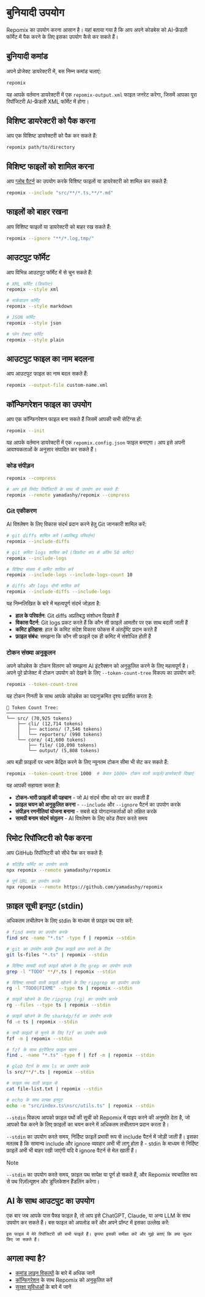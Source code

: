 # बुनियादी उपयोग

Repomix का उपयोग करना आसान है। यहां बताया गया है कि आप अपने कोडबेस को AI-फ्रेंडली फॉर्मेट में पैक करने के लिए इसका उपयोग कैसे कर सकते हैं।

## बुनियादी कमांड

अपने प्रोजेक्ट डायरेक्टरी में, बस निम्न कमांड चलाएं:

```bash
repomix
```

यह आपके वर्तमान डायरेक्टरी में एक `repomix-output.xml` फाइल जनरेट करेगा, जिसमें आपका पूरा रिपॉजिटरी AI-फ्रेंडली XML फॉर्मेट में होगा।

## विशिष्ट डायरेक्टरी को पैक करना

आप एक विशिष्ट डायरेक्टरी को पैक कर सकते हैं:

```bash
repomix path/to/directory
```

## विशिष्ट फाइलों को शामिल करना

आप [ग्लोब पैटर्न](https://github.com/mrmlnc/fast-glob?tab=readme-ov-file#pattern-syntax) का उपयोग करके विशिष्ट फाइलों या डायरेक्टरी को शामिल कर सकते हैं:

```bash
repomix --include "src/**/*.ts,**/*.md"
```

## फाइलों को बाहर रखना

आप विशिष्ट फाइलों या डायरेक्टरी को बाहर रख सकते हैं:

```bash
repomix --ignore "**/*.log,tmp/"
```

## आउटपुट फॉर्मेट

आप विभिन्न आउटपुट फॉर्मेट में से चुन सकते हैं:

```bash
# XML फॉर्मेट (डिफॉल्ट)
repomix --style xml

# मार्कडाउन फॉर्मेट
repomix --style markdown

# JSON फॉर्मेट
repomix --style json

# प्लेन टेक्स्ट फॉर्मेट
repomix --style plain
```

## आउटपुट फाइल का नाम बदलना

आप आउटपुट फाइल का नाम बदल सकते हैं:

```bash
repomix --output-file custom-name.xml
```

## कॉन्फिगरेशन फाइल का उपयोग

आप एक कॉन्फिगरेशन फाइल बना सकते हैं जिसमें आपकी सभी सेटिंग्स हों:

```bash
repomix --init
```

यह आपके वर्तमान डायरेक्टरी में एक `repomix.config.json` फाइल बनाएगा। आप इसे अपनी आवश्यकताओं के अनुसार संपादित कर सकते हैं।

### कोड संपीड़न

```bash
repomix --compress

# आप इसे रिमोट रिपॉज़िटरी के साथ भी उपयोग कर सकते हैं:
repomix --remote yamadashy/repomix --compress
```

### Git एकीकरण

AI विश्लेषण के लिए विकास संदर्भ प्रदान करने हेतु Git जानकारी शामिल करें:

```bash
# git diffs शामिल करें (अप्रतिबद्ध परिवर्तन)
repomix --include-diffs

# git कमिट logs शामिल करें (डिफ़ॉल्ट रूप से अंतिम 50 कमिट)
repomix --include-logs

# विशिष्ट संख्या में कमिट शामिल करें
repomix --include-logs --include-logs-count 10

# diffs और logs दोनों शामिल करें
repomix --include-diffs --include-logs
```

यह निम्नलिखित के बारे में महत्वपूर्ण संदर्भ जोड़ता है:
- **हाल के परिवर्तन**: Git diffs अप्रतिबद्ध संशोधन दिखाते हैं
- **विकास पैटर्न**: Git logs प्रकट करते हैं कि कौन सी फ़ाइलें आमतौर पर एक साथ बदली जाती हैं
- **कमिट इतिहास**: हाल के कमिट संदेश विकास फोकस में अंतर्दृष्टि प्रदान करते हैं
- **फ़ाइल संबंध**: समझना कि कौन सी फ़ाइलें एक ही कमिट में संशोधित होती हैं

### टोकन संख्या अनुकूलन

अपने कोडबेस के टोकन वितरण को समझना AI इंटरैक्शन को अनुकूलित करने के लिए महत्वपूर्ण है। अपने पूरे प्रोजेक्ट में टोकन उपयोग को देखने के लिए `--token-count-tree` विकल्प का उपयोग करें:

```bash
repomix --token-count-tree
```

यह टोकन गिनती के साथ आपके कोडबेस का पदानुक्रमित दृश्य प्रदर्शित करता है:

```
🔢 Token Count Tree:
────────────────────
└── src/ (70,925 tokens)
    ├── cli/ (12,714 tokens)
    │   ├── actions/ (7,546 tokens)
    │   └── reporters/ (990 tokens)
    └── core/ (41,600 tokens)
        ├── file/ (10,098 tokens)
        └── output/ (5,808 tokens)
```

आप बड़ी फ़ाइलों पर ध्यान केंद्रित करने के लिए न्यूनतम टोकन सीमा भी सेट कर सकते हैं:

```bash
repomix --token-count-tree 1000  # केवल 1000+ टोकन वाली फ़ाइलें/डायरेक्टरी दिखाएं
```

यह आपकी सहायता करता है:
- **टोकन-भारी फ़ाइलों की पहचान** - जो AI संदर्भ सीमा को पार कर सकती हैं
- **फ़ाइल चयन को अनुकूलित करना** - `--include` और `--ignore` पैटर्न का उपयोग करके
- **संपीड़न रणनीतियां योजना बनाना** - सबसे बड़े योगदानकर्ताओं को लक्षित करके
- **सामग्री बनाम संदर्भ संतुलन** - AI विश्लेषण के लिए कोड तैयार करते समय

## रिमोट रिपॉजिटरी को पैक करना

आप GitHub रिपॉजिटरी को सीधे पैक कर सकते हैं:

```bash
# शॉर्टहैंड फॉर्मेट का उपयोग करके
npx repomix --remote yamadashy/repomix

# पूर्ण URL का उपयोग करके
npx repomix --remote https://github.com/yamadashy/repomix
```

## फ़ाइल सूची इनपुट (stdin)

अधिकतम लचीलेपन के लिए stdin के माध्यम से फ़ाइल पथ पास करें:

```bash
# find कमांड का उपयोग करके
find src -name "*.ts" -type f | repomix --stdin

# git का उपयोग करके ट्रैक्ड फ़ाइलें प्राप्त करने के लिए
git ls-files "*.ts" | repomix --stdin

# विशिष्ट सामग्री वाली फ़ाइलें खोजने के लिए grep का उपयोग करके
grep -l "TODO" **/*.ts | repomix --stdin

# विशिष्ट सामग्री वाली फ़ाइलें खोजने के लिए ripgrep का उपयोग करके
rg -l "TODO|FIXME" --type ts | repomix --stdin

# फ़ाइलें खोजने के लिए ripgrep (rg) का उपयोग करके
rg --files --type ts | repomix --stdin

# फ़ाइलें खोजने के लिए sharkdp/fd का उपयोग करके
fd -e ts | repomix --stdin

# सभी फ़ाइलों से चुनने के लिए fzf का उपयोग करके
fzf -m | repomix --stdin

# fzf के साथ इंटरैक्टिव फ़ाइल चयन
find . -name "*.ts" -type f | fzf -m | repomix --stdin

# glob पैटर्न के साथ ls का उपयोग करके
ls src/**/*.ts | repomix --stdin

# फ़ाइल पथ वाली फ़ाइल से
cat file-list.txt | repomix --stdin

# echo के साथ प्रत्यक्ष इनपुट
echo -e "src/index.ts\nsrc/utils.ts" | repomix --stdin
```

`--stdin` विकल्प आपको फ़ाइल पथों की सूची को Repomix में पाइप करने की अनुमति देता है, जो आपको पैक करने के लिए फ़ाइलों का चयन करने में अधिकतम लचीलापन प्रदान करता है।

`--stdin` का उपयोग करते समय, निर्दिष्ट फ़ाइलें प्रभावी रूप से include पैटर्न में जोड़ी जाती हैं। इसका मतलब है कि सामान्य include और ignore व्यवहार अभी भी लागू होता है - stdin के माध्यम से निर्दिष्ट फ़ाइलें अभी भी बाहर रखी जाएंगी यदि वे ignore पैटर्न से मेल खाती हैं।

> [!NOTE]
> `--stdin` का उपयोग करते समय, फ़ाइल पथ सापेक्ष या पूर्ण हो सकते हैं, और Repomix स्वचालित रूप से पथ रिज़ॉल्यूशन और डुप्लिकेशन हैंडलिंग करेगा।

## AI के साथ आउटपुट का उपयोग

एक बार जब आपके पास पैक्ड फाइल है, तो आप इसे ChatGPT, Claude, या अन्य LLM के साथ उपयोग कर सकते हैं। बस फाइल को अपलोड करें और अपने प्रॉम्प्ट में इसका उल्लेख करें:

```
इस फाइल में मेरे रिपॉजिटरी की सभी फाइलें हैं। कृपया इसकी समीक्षा करें और मुझे बताएं कि क्या सुधार किए जा सकते हैं।
```

## अगला क्या है?

- [कमांड लाइन विकल्पों](command-line-options.md) के बारे में अधिक जानें
- [कॉन्फिगरेशन](configuration.md) के साथ Repomix को अनुकूलित करें
- [सुरक्षा सुविधाओं](security.md) के बारे में जानें
